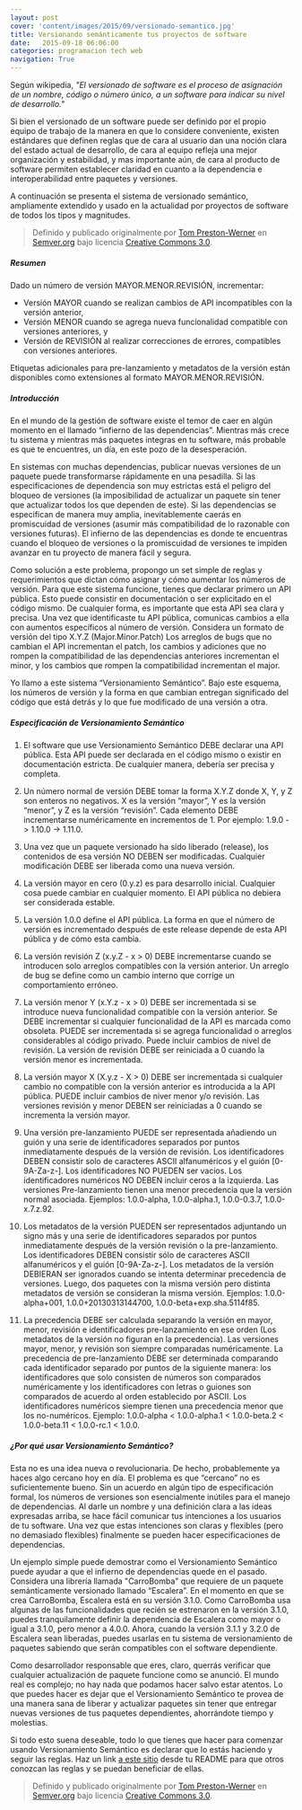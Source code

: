 ```yaml
---
layout: post
cover: 'content/images/2015/09/versionado-semantico.jpg'
title: Versionando semánticamente tus proyectos de software
date:   2015-09-18 06:06:00
categories: programacion tech web
navigation: True
---
```


Según wikipedia, *"El versionado de software es el proceso de asignación de un nombre, código o número único, a un software para indicar su nivel de desarrollo."*

Si bien el versionado de un software puede ser definido por el propio equipo de trabajo de la manera en que lo considere conveniente, existen estándares que definen reglas que de cara al usuario dan una noción clara del estado actual de desarrollo, de cara al equipo refleja una mejor organización y estabilidad, y mas importante aún, de cara al producto de software permiten establecer claridad en cuanto a la dependencia e interoperabilidad entre paquetes y versiones. 

A continuación se presenta el sistema de versionado semántico, ampliamente extendido y usado en la actualidad por proyectos de software de todos los tipos y magnitudes.

> Definido y publicado originalmente por <a href="http://tom.preston-werner.com/" target="_blank">Tom Preston-Werner</a> en <a href="http://semver.org/" target="_blank">Semver.org</a> bajo licencia <a href="http://creativecommons.org/licenses/by/3.0/" target="_blank">Creative Commons 3.0</a>.

##### Resumen

Dado un número de versión MAYOR.MENOR.REVISIÓN, incrementar:

* Versión MAYOR cuando se realizan cambios de API incompatibles con la versión anterior,
* Versión MENOR cuando se agrega nueva funcionalidad compatible con versiones anteriores, y
* Versión de REVISIÓN al realizar correcciones de errores, compatibles con versiones anteriores.

Etiquetas adicionales para pre-lanzamiento y metadatos de la versión están disponibles como extensiones al formato MAYOR.MENOR.REVISIÓN.

##### Introducción
En el mundo de la gestión de software existe el temor de caer en algún momento en el llamado “infierno de las dependencias”. Mientras más crece tu sistema y mientras más paquetes integras en tu software, más probable es que te encuentres, un día, en este pozo de la desesperación.

En sistemas con muchas dependencias, publicar nuevas versiones de un paquete puede transformarse rápidamente en una pesadilla. Si las especificaciones de dependencia son muy estrictas está el peligro del bloqueo de versiones (la imposibilidad de actualizar un paquete sin tener que actualizar todos los que dependen de este). Si las dependencias se especifican de manera muy amplia, inevitablemente caerás en promiscuidad de versiones (asumir más compatibilidad de lo razonable con versiones futuras). El infierno de las dependencias es donde te encuentras cuando el bloqueo de versiones o la promiscuidad de versiones te impiden avanzar en tu proyecto de manera fácil y segura.

Como solución a este problema, propongo un set simple de reglas y requerimientos que dictan cómo asignar y cómo aumentar los números de versión. Para que este sistema funcione, tienes que declarar primero un API pública. Esto puede consistir en documentación o ser explicitado en el código mismo. De cualquier forma, es importante que esta API sea clara y precisa. Una vez que identificaste tu API pública, comunicas cambios a ella con aumentos específicos al número de versión. Considera un formato de versión del tipo X.Y.Z (Major.Minor.Patch) Los arreglos de bugs que no cambian el API incrementan el patch, los cambios y adiciones que no rompen la compatibilidad de las dependencias anteriores incrementan el minor, y los cambios que rompen la compatibilidad incrementan el major.

Yo llamo a este sistema “Versionamiento Semántico”. Bajo este esquema, los números de versión y la forma en que cambian entregan significado del código que está detrás y lo que fue modificado de una versión a otra.

##### Especificación de Versionamiento Semántico 
1. El software que use Versionamiento Semántico DEBE declarar una API pública. Esta API puede ser declarada en el código mismo o existir en documentación estricta. De cualquier manera, debería ser precisa y completa.

2. Un número normal de versión DEBE tomar la forma X.Y.Z donde X, Y, y Z son enteros no negativos. X es la versión “mayor”, Y es la versión “menor”, y Z es la versión “revisión”. Cada elemento DEBE incrementarse numéricamente en incrementos de 1. Por ejemplo: 1.9.0 -> 1.10.0 -> 1.11.0.

3. Una vez que un paquete versionado ha sido liberado (release), los contenidos de esa versión NO DEBEN ser modificadas. Cualquier modificación DEBE ser liberada como una nueva versión.

4. La versión mayor en cero (0.y.z) es para desarrollo inicial. Cualquier cosa puede cambiar en cualquier momento. El API pública no debiera ser considerada estable.

5. La versión 1.0.0 define el API pública. La forma en que el número de versión es incrementado después de este release depende de esta API pública y de cómo esta cambia.

6. La versión revisión Z (x.y.Z - x > 0) DEBE incrementarse cuando se introducen solo arreglos compatibles con la versión anterior. Un arreglo de bug se define como un cambio interno que corrige un comportamiento erróneo.

7. La versión menor Y (x.Y.z - x > 0) DEBE ser incrementada si se introduce nueva funcionalidad compatible con la versión anterior. Se DEBE incrementar si cualquier funcionalidad de la API es marcada como obsoleta. PUEDE ser incrementada si se agrega funcionalidad o arreglos considerables al código privado. Puede incluir cambios de nivel de revisión. La versión de revisión DEBE ser reiniciada a 0 cuando la versión menor es incrementada.

8. La versión mayor X (X.y.z - X > 0) DEBE ser incrementada si cualquier cambio no compatible con la versión anterior es introducida a la API pública. PUEDE incluir cambios de niver menor y/o revisión. Las versiones revisión y menor DEBEN ser reiniciadas a 0 cuando se incrementa la versión mayor.

9. Una versión pre-lanzamiento PUEDE ser representada añadiendo un guión y una serie de identificadores separados por puntos inmediatamente después de la versión de revisión. Los identificadores DEBEN consistir solo de caracteres ASCII alfanuméricos y el guión [0-9A-Za-z-]. Los identificadores NO PUEDEN ser vacios. Los identificadores numéricos NO DEBEN incluir ceros a la izquierda. Las versiones Pre-lanzamiento tienen una menor precedencia que la versión normal asociada. Ejemplos: 1.0.0-alpha, 1.0.0-alpha.1, 1.0.0-0.3.7, 1.0.0-x.7.z.92.

10. Los metadatos de la versión PUEDEN ser representados adjuntando un signo más y una serie de identificadores separados por puntos inmediatamente después de la versión revisión o la pre-lanzamiento. Los identificadores DEBEN consistir sólo de caracteres ASCII alfanuméricos y el guión [0-9A-Za-z-]. Los metadatos de la versión DEBIERAN ser ignorados cuando se intenta determinar precedencia de versiones. Luego, dos paquetes con la misma versión pero distinta metadatos de versión se consideran la misma versión. Ejemplos: 1.0.0-alpha+001, 1.0.0+20130313144700, 1.0.0-beta+exp.sha.5114f85.

11. La precedencia DEBE ser calculada separando la versión en mayor, menor, revisión e identificadores pre-lanzamiento en ese orden (Los metadatos de la versión no figuran en la precedencia). Las versiones mayor, menor, y revisión son siempre comparadas numéricamente. La precedencia de pre-lanzamiento DEBE ser determinada comparando cada identificador separado por puntos de la siguiente manera: los identificadores que solo consisten de números son comparados numéricamente y los identificadores con letras o guiones son comparados de acuerdo al orden establecido por ASCII. Los identificadores numéricos siempre tienen una precedencia menor que los no-numéricos. Ejemplo: 1.0.0-alpha < 1.0.0-alpha.1 < 1.0.0-beta.2 < 1.0.0-beta.11 < 1.0.0-rc.1 < 1.0.0.

##### ¿Por qué usar Versionamiento Semántico?

Esta no es una idea nueva o revolucionaria. De hecho, probablemente ya haces algo cercano hoy en día. El problema es que “cercano” no es suficientemente bueno. Sin un acuerdo en algún tipo de especificación formal, los números de versiones son esencialmente inútiles para el manejo de dependencias. Al darle un nombre y una definición clara a las ideas expresadas arriba, se hace fácil comunicar tus intenciones a los usuarios de tu software. Una vez que estas intenciones son claras y flexibles (pero no demasiado flexibles) finalmente se pueden hacer especificaciones de dependencias.

Un ejemplo simple puede demostrar como el Versionamiento Semántico puede ayudar a que el infierno de dependencias quede en el pasado. Considera una librería llamada "CarroBomba" que requiere de un paquete semánticamente versionado llamado “Escalera”. En el momento en que se crea CarroBomba, Escalera está en su versión 3.1.0. Como CarroBomba usa algunas de las funcionalidades que recién se estrenaron en la versión 3.1.0, puedes tranquilamente definir la dependencia de Escalera como mayor o igual a 3.1.0, pero menor a 4.0.0. Ahora, cuando la versión 3.1.1 y 3.2.0 de Escalera sean liberadas, puedes usarlas en tu sistema de versionamiento de paquetes sabiendo que serán compatibles con el software dependiente.

Como desarrollador responsable que eres, claro, querrás verificar que cualquier actualización de paquete funcione como se anunció. El mundo real es complejo; no hay nada que podamos hacer salvo estar atentos. Lo que puedes hacer es dejar que el Versionamiento Semántico te provea de una manera sana de liberar y actualizar paquetes sin tener que entregar nuevas versiones de tus paquetes dependientes, ahorrándote tiempo y molestias.

Si todo esto suena deseable, todo lo que tienes que hacer para comenzar usando Versionamiento Semántico es declarar que lo estás haciendo y seguir las reglas. Haz un link <a href="http://semver.org/" target="_blank">a este sitio</a> desde tu README para que otros conozcan las reglas y se puedan beneficiar de ellas.

> Definido y publicado originalmente por <a href="http://tom.preston-werner.com/" target="_blank">Tom Preston-Werner</a> en <a href="http://semver.org/" target="_blank">Semver.org</a> bajo licencia <a href="http://creativecommons.org/licenses/by/3.0/" target="_blank">Creative Commons 3.0</a>.